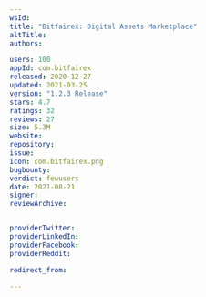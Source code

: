 ```yaml
---
wsId: 
title: "Bitfairex: Digital Assets Marketplace"
altTitle: 
authors:

users: 100
appId: com.bitfairex
released: 2020-12-27
updated: 2021-03-25
version: "1.2.3 Release"
stars: 4.7
ratings: 32
reviews: 27
size: 5.3M
website: 
repository: 
issue: 
icon: com.bitfairex.png
bugbounty: 
verdict: fewusers
date: 2021-08-21
signer: 
reviewArchive:


providerTwitter: 
providerLinkedIn: 
providerFacebook: 
providerReddit: 

redirect_from:

---
```



